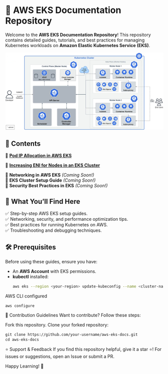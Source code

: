 # 🚀 AWS EKS Documentation Repository  

Welcome to the **AWS EKS Documentation Repository**! This repository contains detailed guides, tutorials, and best practices for managing Kubernetes workloads on **Amazon Elastic Kubernetes Service (EKS)**.  

![ERD Diagram](Images/kubernetes-architecture.png)

## 📖 Contents  

🔹 **[Pod IP Allocation in AWS EKS](EKS-pod-ip-allocation.md)**

🔹 **[Increasing ENI for Nodes in an EKS Cluster](Increase-Eni-Eks.md)**

🔹 **Networking in AWS EKS** *(Coming Soon!)*  
🔹 **EKS Cluster Setup Guide** *(Coming Soon!)*  
🔹 **Security Best Practices in EKS** *(Coming Soon!)*  

## 🎯 What You’ll Find Here  
✅ Step-by-step AWS EKS setup guides.  
✅ Networking, security, and performance optimization tips.  
✅ Best practices for running Kubernetes on AWS.  
✅ Troubleshooting and debugging techniques.  

## 🛠 Prerequisites  
Before using these guides, ensure you have:  
- An **AWS Account** with EKS permissions.  
- **kubectl** installed:  
  ```sh
  aws eks --region <your-region> update-kubeconfig --name <cluster-name>
  
AWS CLI configured
```
aws configure
```
📌 Contribution Guidelines
Want to contribute? Follow these steps:

Fork this repository.
Clone your forked repository:
```
git clone https://github.com/your-username/aws-eks-docs.git
cd aws-eks-docs
```
⭐ Support & Feedback
If you find this repository helpful, give it a star ⭐!
For issues or suggestions, open an Issue or submit a PR.

Happy Learning! 🚀
